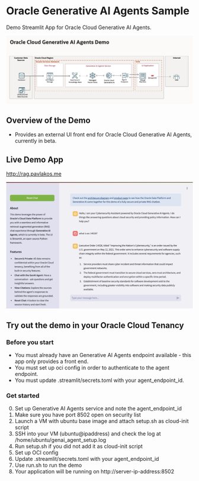# Oracle Generative AI Agents Sample

Demo Streamlit App for Oracle Cloud Generative AI Agents. 

![diagram](RAG%20Demo%20Diagram.png)

## Overview of the Demo

- Provides an external UI front end for Oracle Cloud Generative AI Agents, currently in beta.

  
## Live Demo App

http://rag.pavlakos.me

![screenshot](screenshot.jpeg)




## Try out the demo in your Oracle Cloud Tenancy

### Before you start

- You must already have an Generative AI Agents endpoint available - this app only provides a front end.
- You must set up oci config in order to authenticate to the agent endpoint.
- You must update .streamlit/secrets.toml with your agent_endpoint_id.

### Get started

0. Set up Generative AI Agents service and note the agent_endpoint_id
1. Make sure you have port 8502 open on security list
2. Launch a VM with ubuntu base image and attach setup.sh as cloud-init script
4. SSH into your VM (ubuntu@ipaddress) and check the log at /home/ubuntu/genai_agent_setup.log
5. Run setup.sh if you did not add it as cloud-init script
6. Set up OCI config
7. Update .streamlit/secrets.toml with your agent_endpoint_id
8. Use run.sh to run the demo
9. Your application will be running on http://server-ip-address:8502
